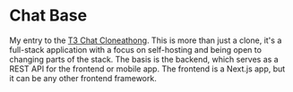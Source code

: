 # Chat Base

My entry to the [T3 Chat Cloneathong](https://cloneathon.t3.chat). This is more than just a clone, it's a full-stack application with a focus on self-hosting and being open to changing parts of the stack. The basis is the backend, which serves as a REST API for the frontend or mobile app. The frontend is a Next.js app, but it can be any other frontend framework.
